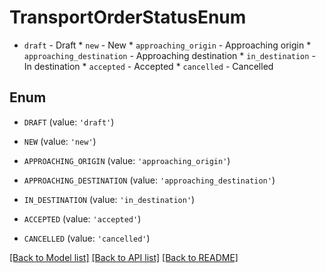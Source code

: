 # TransportOrderStatusEnum

* `draft` - Draft * `new` - New * `approaching_origin` - Approaching origin * `approaching_destination` - Approaching destination * `in_destination` - In destination * `accepted` - Accepted * `cancelled` - Cancelled

## Enum

* `DRAFT` (value: `'draft'`)

* `NEW` (value: `'new'`)

* `APPROACHING_ORIGIN` (value: `'approaching_origin'`)

* `APPROACHING_DESTINATION` (value: `'approaching_destination'`)

* `IN_DESTINATION` (value: `'in_destination'`)

* `ACCEPTED` (value: `'accepted'`)

* `CANCELLED` (value: `'cancelled'`)

[[Back to Model list]](../README.md#documentation-for-models) [[Back to API list]](../README.md#documentation-for-api-endpoints) [[Back to README]](../README.md)


